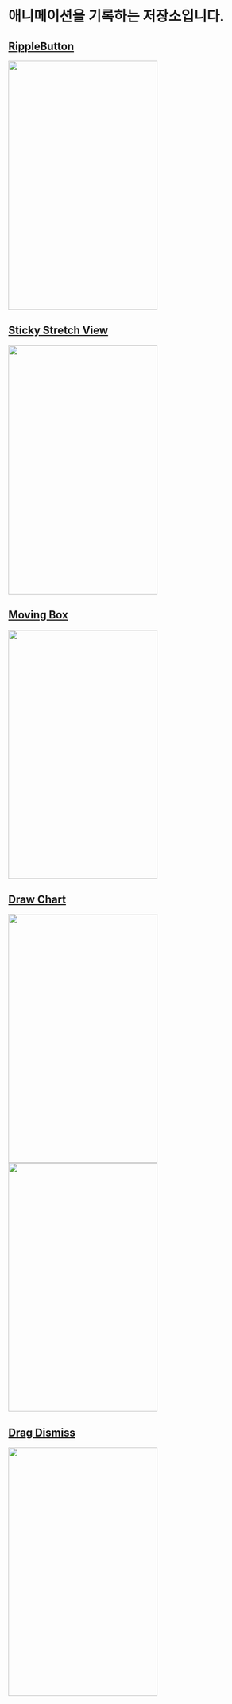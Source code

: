 # 애니메이션을 기록하는 저장소입니다.

## [RippleButton](https://github.com/cheonsong/UIAnimation_Practice/tree/main/RippleButton)   
<img src="https://user-images.githubusercontent.com/59193640/165275482-f955c904-d887-416a-aa49-9cd754c7a58c.gif" width="300px" height="500px"></img>

## [Sticky Stretch View](https://github.com/cheonsong/UIAnimation_Practice/tree/main/StickyStretchView)   
<img src="https://user-images.githubusercontent.com/59193640/165906277-7577cfbf-415d-4a85-b879-4f77b33a878e.gif" width="300px" height="500px"></img>

## [Moving Box](https://github.com/cheonsong/UIAnimation_Practice/tree/main/MovingBox)   
<img src="https://user-images.githubusercontent.com/59193640/166424649-d0e41c93-b421-4852-b644-0e603f33a47a.gif" width="300px" height="500px"></img>

## [Draw Chart](https://github.com/cheonsong/UIAnimation_Practice/tree/main/DrawChart)   
<img src="https://user-images.githubusercontent.com/59193640/166628064-0ac7398c-f886-48c9-a264-292de7f43a61.gif" width="300px" height="500px"></img> <img src="https://user-images.githubusercontent.com/59193640/166628069-07bbf5ac-0915-482f-a0cd-1f7f251bc0b6.gif" width="300px" height="500px"></img>

## [Drag Dismiss](https://github.com/cheonsong/UIAnimation_Practice/tree/main/DragDismiss)
<img src="https://user-images.githubusercontent.com/59193640/167543041-625825e3-7441-4710-b1fb-439021668ce1.gif" width="300px" height="500px"></img>
